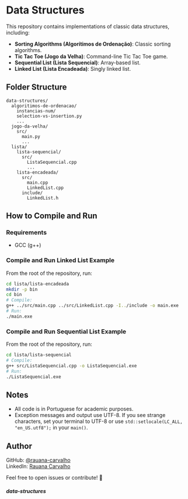 # Data Structures

This repository contains implementations of classic data structures, including:

- **Sorting Algorithms (Algorítimos de Ordenação)**:  Classic sorting algorithms.
- **Tic Tac Toe (Jogo da Velha)**: Command-line Tic Tac Toe game.
- **Sequential List (Lista Sequencial)**: Array-based list.
- **Linked List (Lista Encadeada)**: Singly linked list.

## Folder Structure

```
data-structures/
  algoritimos-de-ordenacao/
    instancias-num/
    selection-vs-insertion.py
    ...
  jogo-da-velha/
    src/
      main.py
      ...
  lista/
    lista-sequencial/
      src/
        ListaSequencial.cpp
        ...
    lista-encadeada/
      src/
        main.cpp
        LinkedList.cpp
      include/
        LinkedList.h
```

## How to Compile and Run

### Requirements
- GCC (g++)

### Compile and Run Linked List Example

From the root of the repository, run:

```sh
cd lista/lista-encadeada
mkdir -p bin
cd bin
# Compile:
g++ ../src/main.cpp ../src/LinkedList.cpp -I../include -o main.exe
# Run:
./main.exe
```

### Compile and Run Sequential List Example

From the root of the repository, run:

```sh
cd lista/lista-sequencial
# Compile:
g++ src/ListaSequencial.cpp -o ListaSequencial.exe
# Run:
./ListaSequencial.exe
```

## Notes
- All code is in Portuguese for academic purposes.
- Exception messages and output use UTF-8. If you see strange characters, set your terminal to UTF-8 or use `std::setlocale(LC_ALL, "en_US.utf8");` in your `main()`.

## Author

GitHub: [@rauana-carvalho](https://github.com/rauana-carvalho)  
LinkedIn: [Rauana Carvalho](https://www.linkedin.com/in/rauana-carvalho-8a61241b9/)


Feel free to open issues or contribute! 🍅

##### data-structures